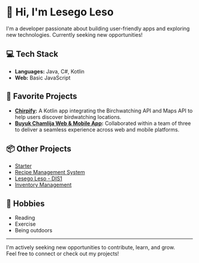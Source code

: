 # 👋 Hi, I'm Lesego Leso

I'm a developer passionate about building user-friendly apps and exploring new technologies. Currently seeking new opportunities!

## 💻 Tech Stack
- **Languages:** Java, C#, Kotlin
- **Web:** Basic JavaScript

## 🚀 Favorite Projects

- **[Chirpify](#):** A Kotlin app integrating the Birchwatching API and Maps API to help users discover birdwatching locations.
- **[Buyuk Chamlija Web & Mobile App](https://github.com/MrIsimael/BuyukChamlija-App):** Collaborated within a team of three to deliver a seamless experience across web and mobile platforms.

## 📦 Other Projects

- [Starter](https://github.com/ST10062618/starter)
- [Recipe Management System](https://github.com/ST10062618/Recipe-Management-System)
- [Lesego Leso - DIS1](https://github.com/PROG5121-PART2-GR1/ST10062618-Lesego_Leso-DIS1-PART3-GR1)
- [Inventory Management](https://github.com/tshebo/inventory-management)

## 🌱 Hobbies

- Reading
- Exercise
- Being outdoors

---

I'm actively seeking new opportunities to contribute, learn, and grow.  
Feel free to connect or check out my projects!
